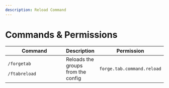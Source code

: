 ```yaml
---
description: Reload Command
---
```


# Commands & Permissions

<table><thead><tr><th width="189.33333333333331">Command</th><th>Description</th><th>Permission</th></tr></thead><tbody><tr><td><p><code>/forgetab</code></p><p><code>/ftabreload</code></p></td><td>Reloads the groups from the config</td><td><code>forge.tab.command.reload</code></td></tr></tbody></table>

